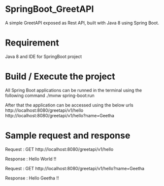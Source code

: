 # SpringBoot_GreetAPI
A simple GreetAPI exposed as Rest API, built with Java 8 using Spring Boot.

# Requirement
Java 8 and IDE for SpringBoot project

# Build / Execute the project
All Spring Boot applications can be runned in the terminal using the following command ./mvnw spring-boot:run

After that the application can be accessed using the below urls 
http://localhost:8080/greetapi/v1/hello
http://localhost:8080/greetapi/v1/hello?name=Geetha

# Sample request and response
Request : GET http://localhost:8080/greetapi/v1/hello

Response : Hello World !!

Request : GET http://localhost:8080/greetapi/v1/hello?name=Geetha

Response : Hello Geetha !!


